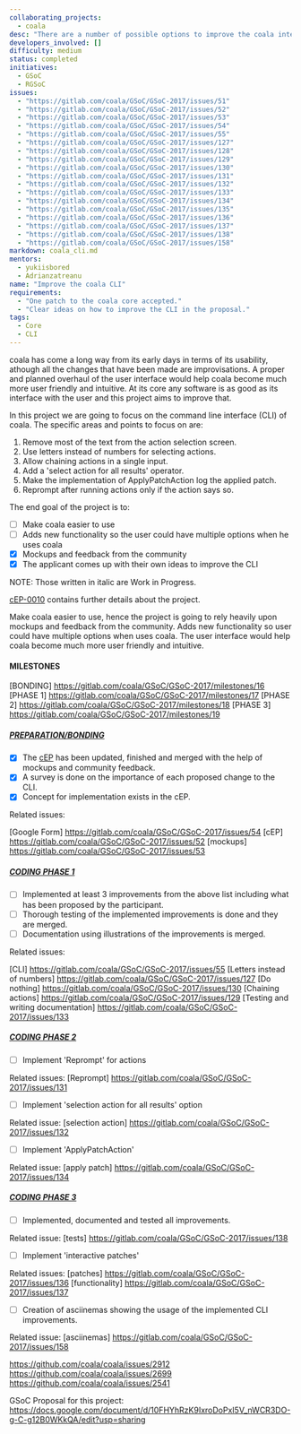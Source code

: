 ```yaml
---
collaborating_projects:
  - coala
desc: "There are a number of possible options to improve the coala interface written down in [a draft of cEP-0004](https://github.com/coala/cEPs/pull/29/files)."
developers_involved: []
difficulty: medium
status: completed
initiatives:
  - GSoC
  - RGSoC
issues:
  - "https://gitlab.com/coala/GSoC/GSoC-2017/issues/51"
  - "https://gitlab.com/coala/GSoC/GSoC-2017/issues/52"
  - "https://gitlab.com/coala/GSoC/GSoC-2017/issues/53"
  - "https://gitlab.com/coala/GSoC/GSoC-2017/issues/54"
  - "https://gitlab.com/coala/GSoC/GSoC-2017/issues/55"
  - "https://gitlab.com/coala/GSoC/GSoC-2017/issues/127"
  - "https://gitlab.com/coala/GSoC/GSoC-2017/issues/128"
  - "https://gitlab.com/coala/GSoC/GSoC-2017/issues/129"
  - "https://gitlab.com/coala/GSoC/GSoC-2017/issues/130"
  - "https://gitlab.com/coala/GSoC/GSoC-2017/issues/131"
  - "https://gitlab.com/coala/GSoC/GSoC-2017/issues/132"
  - "https://gitlab.com/coala/GSoC/GSoC-2017/issues/133"
  - "https://gitlab.com/coala/GSoC/GSoC-2017/issues/134"
  - "https://gitlab.com/coala/GSoC/GSoC-2017/issues/135"
  - "https://gitlab.com/coala/GSoC/GSoC-2017/issues/136"
  - "https://gitlab.com/coala/GSoC/GSoC-2017/issues/137"
  - "https://gitlab.com/coala/GSoC/GSoC-2017/issues/138"
  - "https://gitlab.com/coala/GSoC/GSoC-2017/issues/158"
markdown: coala_cli.md
mentors:
  - yukiisbored
  - Adrianzatreanu
name: "Improve the coala CLI"
requirements:
  - "One patch to the coala core accepted."
  - "Clear ideas on how to improve the CLI in the proposal."
tags:
  - Core
  - CLI
---
```


coala has come a long way from its early days in terms of its usability,
athough all the changes that have been made are improvisations. A proper and
planned overhaul of the user interface would help coala become much more user
friendly and intuitive. At its core any software is as good as its interface
with the user and this project aims to improve that.

In this project we are going to focus on the command line interface (CLI) of
coala. The specific areas and points to focus on are:

1. Remove most of the text from the action selection screen.
2. Use letters instead of numbers for selecting actions.
3. Allow chaining actions in a single input.
4. Add a 'select action for all results' operator.
5. Make the implementation of ApplyPatchAction log the applied patch.
6. Reprompt after running actions only if the action says so.

The end goal of the project is to:
- [ ] Make coala easier to use
- [ ] Adds new functionality so the user could have multiple options when he uses coala
- [X] Mockups and feedback from the community
- [X] The applicant comes up with their own ideas to improve the CLI

NOTE: Those written in italic are Work in Progress.

[cEP-0010](https://github.com/coala/cEPs/pull/79/files) contains further
details about the project.

Make coala easier to use, hence the project is going to rely heavily upon
mockups and feedback from the community. Adds new functionality so user could
have multiple options when uses coala. The user interface would help coala
become much more user friendly and intuitive.

#### MILESTONES

[BONDING] https://gitlab.com/coala/GSoC/GSoC-2017/milestones/16
[PHASE 1] https://gitlab.com/coala/GSoC/GSoC-2017/milestones/17
[PHASE 2] https://gitlab.com/coala/GSoC/GSoC-2017/milestones/18
[PHASE 3] https://gitlab.com/coala/GSoC/GSoC-2017/milestones/19

##### [PREPARATION/BONDING](https://gitlab.com/coala/GSoC/GSoC-2017/milestones/16)

- [X] The [cEP](https://github.com/coala/cEPs/pull/79/files) has been updated, finished and merged with
  the help of mockups and community feedback.
- [X] A survey is done on the importance of each proposed change to the CLI.
- [X] Concept for implementation exists in the cEP.

Related issues:

[Google Form] https://gitlab.com/coala/GSoC/GSoC-2017/issues/54
[cEP] https://gitlab.com/coala/GSoC/GSoC-2017/issues/52
[mockups] https://gitlab.com/coala/GSoC/GSoC-2017/issues/53


##### [CODING PHASE 1](https://gitlab.com/coala/GSoC/GSoC-2017/milestones/17)

- [ ] Implemented at least 3 improvements from the above list including what has
  been proposed by the participant.
- [ ] Thorough testing of the implemented improvements is done and they are merged.
- [ ] Documentation using illustrations of the improvements is merged.

Related issues:

[CLI] https://gitlab.com/coala/GSoC/GSoC-2017/issues/55
[Letters instead of numbers] https://gitlab.com/coala/GSoC/GSoC-2017/issues/127
[Do nothing] https://gitlab.com/coala/GSoC/GSoC-2017/issues/130
[Chaining actions] https://gitlab.com/coala/GSoC/GSoC-2017/issues/129
[Testing and writing documentation] https://gitlab.com/coala/GSoC/GSoC-2017/issues/133

##### [CODING PHASE 2](https://gitlab.com/coala/GSoC/GSoC-2017/milestones/18)

- [ ] Implement 'Reprompt' for actions

Related issues:
[Reprompt] https://gitlab.com/coala/GSoC/GSoC-2017/issues/131

- [ ] Implement 'selection action for all results' option

Related issue:
[selection action] https://gitlab.com/coala/GSoC/GSoC-2017/issues/132

- [ ] Implement 'ApplyPatchAction'

Related issue:
[apply patch] https://gitlab.com/coala/GSoC/GSoC-2017/issues/134

##### [CODING PHASE 3](https://gitlab.com/coala/GSoC/GSoC-2017/milestones/19)

- [ ] Implemented, documented and tested all improvements.

Related issue:
[tests] https://gitlab.com/coala/GSoC/GSoC-2017/issues/138

- [ ] Implement 'interactive patches'

Related issues:
[patches] https://gitlab.com/coala/GSoC/GSoC-2017/issues/136
[functionality] https://gitlab.com/coala/GSoC/GSoC-2017/issues/137

- [ ] Creation of asciinemas showing the usage of the implemented CLI improvements.

Related issue:
[asciinemas] https://gitlab.com/coala/GSoC/GSoC-2017/issues/158

https://github.com/coala/coala/issues/2912
https://github.com/coala/coala/issues/2699
https://github.com/coala/coala/issues/2541

GSoC Proposal for this project: https://docs.google.com/document/d/10FHYhRzK9IxroDoPxI5V_nWCR3DO-g-C-g12B0WKkQA/edit?usp=sharing
